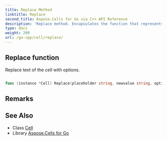 ```yaml
---
title: Replace Method 
linktitle: Replace
second_title: Aspose.Cells for Go via C++ API Reference
description: 'Replace method. Encapsulates the function that represents replace in Go.'
type: docs
weight: 200
url: /go-cpp/cell/replace/
---
```


## Replace function

Replace text of the cell with options.

```go

func (instance *Cell) Replace(placeholder string, newvalue string, options *ReplaceOptions)  error

```

## Remarks


## See Also

* Class [Cell](../)
* Library [Aspose.Cells for Go](../../)
